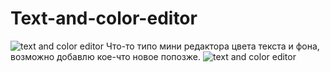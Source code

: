 # Text-and-color-editor
![text and color editor](https://user-images.githubusercontent.com/41924146/43598198-32bee1b2-9695-11e8-8040-cfdc3a0bb709.png)
Что-то типо мини редактора цвета текста и фона, возможно добавлю кое-что новое попозже.
![text and color editor](https://user-images.githubusercontent.com/41924146/43631987-d9ec10c4-9715-11e8-9e6b-2d1195c490af.gif)
